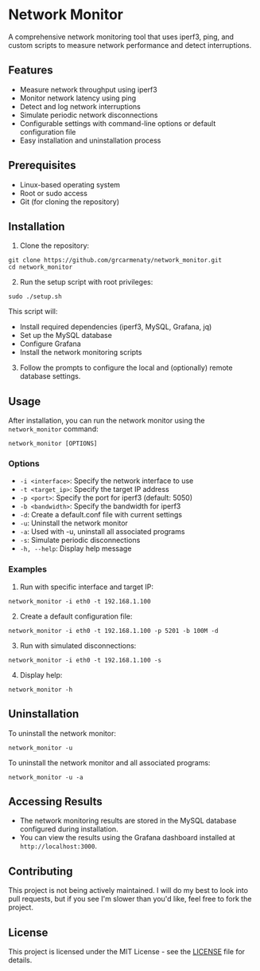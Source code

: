 # Network Monitor

A comprehensive network monitoring tool that uses iperf3, ping, and custom scripts to measure network performance and detect interruptions.

## Features

- Measure network throughput using iperf3
- Monitor network latency using ping
- Detect and log network interruptions
- Simulate periodic network disconnections
- Configurable settings with command-line options or default configuration file
- Easy installation and uninstallation process

## Prerequisites

- Linux-based operating system
- Root or sudo access
- Git (for cloning the repository)

## Installation

1. Clone the repository:

```
git clone https://github.com/grcarmenaty/network_monitor.git
cd network_monitor
```

2. Run the setup script with root privileges:

```
sudo ./setup.sh
```

This script will:
- Install required dependencies (iperf3, MySQL, Grafana, jq)
- Set up the MySQL database
- Configure Grafana
- Install the network monitoring scripts

3. Follow the prompts to configure the local and (optionally) remote database settings.

## Usage

After installation, you can run the network monitor using the `network_monitor` command:

```
network_monitor [OPTIONS]
```

### Options

- `-i <interface>`: Specify the network interface to use
- `-t <target_ip>`: Specify the target IP address
- `-p <port>`: Specify the port for iperf3 (default: 5050)
- `-b <bandwidth>`: Specify the bandwidth for iperf3
- `-d`: Create a default.conf file with current settings
- `-u`: Uninstall the network monitor
- `-a`: Used with -u, uninstall all associated programs
- `-s`: Simulate periodic disconnections
- `-h, --help`: Display help message

### Examples

1. Run with specific interface and target IP:

```
network_monitor -i eth0 -t 192.168.1.100
```

2. Create a default configuration file:

```
network_monitor -i eth0 -t 192.168.1.100 -p 5201 -b 100M -d
```

3. Run with simulated disconnections:

```
network_monitor -i eth0 -t 192.168.1.100 -s
```

4. Display help:

```
network_monitor -h
```

## Uninstallation

To uninstall the network monitor:

```
network_monitor -u
```

To uninstall the network monitor and all associated programs:

```
network_monitor -u -a
```

## Accessing Results

- The network monitoring results are stored in the MySQL database configured during installation.
- You can view the results using the Grafana dashboard installed at `http://localhost:3000`.

## Contributing

This project is not being actively maintained. I will do my best to look into pull requests, but if you see I'm slower than you'd like, feel free to fork the project.

## License

This project is licensed under the MIT License - see the [LICENSE](LICENSE) file for details.
